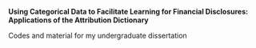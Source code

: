 





**Using Categorical Data to Facilitate Learning for Financial Disclosures: Applications of the Attribution Dictionary**


Codes and material for my undergraduate dissertation
